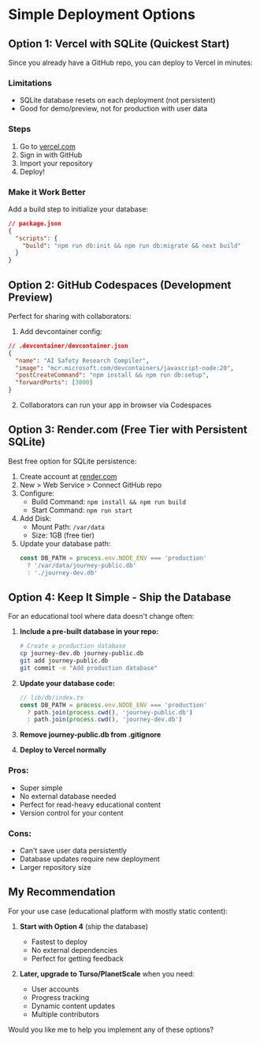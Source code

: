 # Simple Deployment Options

## Option 1: Vercel with SQLite (Quickest Start)

Since you already have a GitHub repo, you can deploy to Vercel in minutes:

### Limitations
- SQLite database resets on each deployment (not persistent)
- Good for demo/preview, not for production with user data

### Steps
1. Go to [vercel.com](https://vercel.com)
2. Sign in with GitHub
3. Import your repository
4. Deploy!

### Make it Work Better
Add a build step to initialize your database:

```json
// package.json
{
  "scripts": {
    "build": "npm run db:init && npm run db:migrate && next build"
  }
}
```

## Option 2: GitHub Codespaces (Development Preview)

Perfect for sharing with collaborators:

1. Add devcontainer config:
```json
// .devcontainer/devcontainer.json
{
  "name": "AI Safety Research Compiler",
  "image": "mcr.microsoft.com/devcontainers/javascript-node:20",
  "postCreateCommand": "npm install && npm run db:setup",
  "forwardPorts": [3000]
}
```

2. Collaborators can run your app in browser via Codespaces

## Option 3: Render.com (Free Tier with Persistent SQLite)

Best free option for SQLite persistence:

1. Create account at [render.com](https://render.com)
2. New > Web Service > Connect GitHub repo
3. Configure:
   - Build Command: `npm install && npm run build`
   - Start Command: `npm run start`
4. Add Disk:
   - Mount Path: `/var/data`
   - Size: 1GB (free tier)
5. Update your database path:
   ```javascript
   const DB_PATH = process.env.NODE_ENV === 'production' 
     ? '/var/data/journey-public.db'
     : './journey-dev.db'
   ```

## Option 4: Keep It Simple - Ship the Database

For an educational tool where data doesn't change often:

1. **Include a pre-built database in your repo:**
   ```bash
   # Create a production database
   cp journey-dev.db journey-public.db
   git add journey-public.db
   git commit -m "Add production database"
   ```

2. **Update your database code:**
   ```javascript
   // lib/db/index.ts
   const DB_PATH = process.env.NODE_ENV === 'production'
     ? path.join(process.cwd(), 'journey-public.db')
     : path.join(process.cwd(), 'journey-dev.db')
   ```

3. **Remove journey-public.db from .gitignore**

4. **Deploy to Vercel normally**

### Pros:
- Super simple
- No external database needed
- Perfect for read-heavy educational content
- Version control for your content

### Cons:
- Can't save user data persistently
- Database updates require new deployment
- Larger repository size

## My Recommendation

For your use case (educational platform with mostly static content):

1. **Start with Option 4** (ship the database)
   - Fastest to deploy
   - No external dependencies
   - Perfect for getting feedback

2. **Later, upgrade to Turso/PlanetScale** when you need:
   - User accounts
   - Progress tracking
   - Dynamic content updates
   - Multiple contributors

Would you like me to help you implement any of these options?